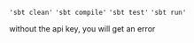 
`'sbt clean'`
`'sbt compile'`
`'sbt test'`
`'sbt run'`


without the api key, you will get an error